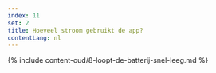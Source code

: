 ```yaml
---
index: 11
set: 2
title: Hoeveel stroom gebruikt de app?
contentLang: nl
---
```

{% include content-oud/8-loopt-de-batterij-snel-leeg.md %}
